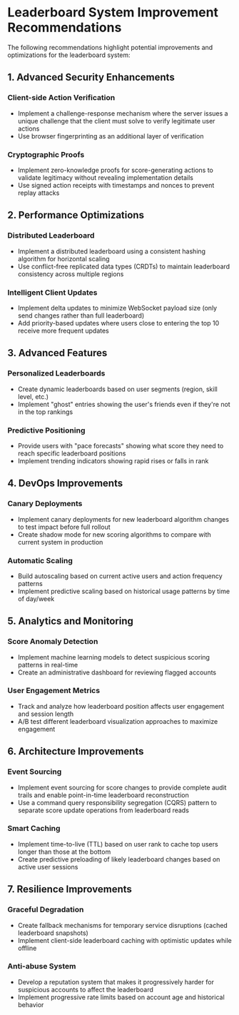 # Leaderboard System Improvement Recommendations

The following recommendations highlight potential improvements and optimizations for the leaderboard system:

## 1. Advanced Security Enhancements

### Client-side Action Verification
- Implement a challenge-response mechanism where the server issues a unique challenge that the client must solve to verify legitimate user actions
- Use browser fingerprinting as an additional layer of verification

### Cryptographic Proofs
- Implement zero-knowledge proofs for score-generating actions to validate legitimacy without revealing implementation details
- Use signed action receipts with timestamps and nonces to prevent replay attacks

## 2. Performance Optimizations

### Distributed Leaderboard
- Implement a distributed leaderboard using a consistent hashing algorithm for horizontal scaling
- Use conflict-free replicated data types (CRDTs) to maintain leaderboard consistency across multiple regions

### Intelligent Client Updates
- Implement delta updates to minimize WebSocket payload size (only send changes rather than full leaderboard)
- Add priority-based updates where users close to entering the top 10 receive more frequent updates

## 3. Advanced Features

### Personalized Leaderboards
- Create dynamic leaderboards based on user segments (region, skill level, etc.)
- Implement "ghost" entries showing the user's friends even if they're not in the top rankings

### Predictive Positioning
- Provide users with "pace forecasts" showing what score they need to reach specific leaderboard positions
- Implement trending indicators showing rapid rises or falls in rank

## 4. DevOps Improvements

### Canary Deployments
- Implement canary deployments for new leaderboard algorithm changes to test impact before full rollout
- Create shadow mode for new scoring algorithms to compare with current system in production

### Automatic Scaling
- Build autoscaling based on current active users and action frequency patterns
- Implement predictive scaling based on historical usage patterns by time of day/week

## 5. Analytics and Monitoring

### Score Anomaly Detection
- Implement machine learning models to detect suspicious scoring patterns in real-time
- Create an administrative dashboard for reviewing flagged accounts

### User Engagement Metrics
- Track and analyze how leaderboard position affects user engagement and session length
- A/B test different leaderboard visualization approaches to maximize engagement

## 6. Architecture Improvements

### Event Sourcing
- Implement event sourcing for score changes to provide complete audit trails and enable point-in-time leaderboard reconstruction
- Use a command query responsibility segregation (CQRS) pattern to separate score update operations from leaderboard reads

### Smart Caching
- Implement time-to-live (TTL) based on user rank to cache top users longer than those at the bottom
- Create predictive preloading of likely leaderboard changes based on active user sessions

## 7. Resilience Improvements 

### Graceful Degradation
- Create fallback mechanisms for temporary service disruptions (cached leaderboard snapshots)
- Implement client-side leaderboard caching with optimistic updates while offline

### Anti-abuse System
- Develop a reputation system that makes it progressively harder for suspicious accounts to affect the leaderboard
- Implement progressive rate limits based on account age and historical behavior